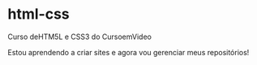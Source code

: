 # html-css
 Curso deHTM5L e CSS3 do CursoemVideo 

Estou aprendendo a criar sites e agora vou gerenciar meus repositórios!
